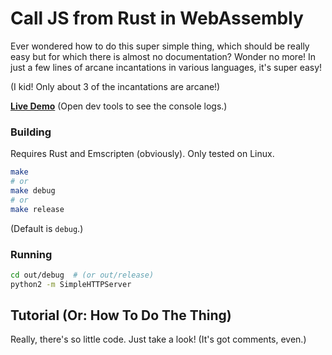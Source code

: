 # Call JS from Rust in WebAssembly

Ever wondered how to do this super simple thing, which should be really easy
but for which there is almost no documentation? Wonder no more! In just a few
lines of arcane incantations in various languages, it's super easy!

(I kid! Only about 3 of the incantations are arcane!)

[**Live Demo**](https://kainino0x.github.io/wasm-call-js-from-rust/out/release/)
(Open dev tools to see the console logs.)

### Building

Requires Rust and Emscripten (obviously). Only tested on Linux.

```sh
make
# or
make debug
# or
make release
```

(Default is `debug`.)

### Running

```sh
cd out/debug  # (or out/release)
python2 -m SimpleHTTPServer
```

## Tutorial (Or: How To Do The Thing)

Really, there's so little code. Just take a look! (It's got comments, even.)
